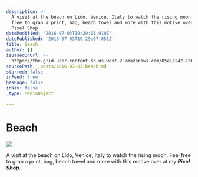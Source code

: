 ```yaml
---
description: >-
  A visit at the beach on Lido, Venice, Italy to watch the rising moon. Feel
  free to grab a print, bag, beach towel and more with this motive over at my
  Pixel Shop.
dateModified: '2016-07-03T19:29:01.910Z'
datePublished: '2016-07-03T19:29:07.051Z'
title: Beach
author: []
isBasedOnUrl: >-
  https://the-grid-user-content.s3-us-west-2.amazonaws.com/85a1e242-1b0b-481c-bae9-98facf358ae8.jpg
sourcePath: _posts/2016-07-03-beach.md
starred: false
inFeed: true
hasPage: false
inNav: false
_type: MediaObject

---
```

# Beach
![](https://the-grid-user-content.s3-us-west-2.amazonaws.com/85a1e242-1b0b-481c-bae9-98facf358ae8.jpg)

A visit at the beach on Lido, Venice, Italy to watch the rising moon. Feel free to grab a print, bag, beach towel and more with this motive over at my _**Pixel Shop**_.